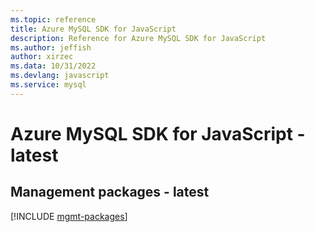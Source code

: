 ```yaml
---
ms.topic: reference
title: Azure MySQL SDK for JavaScript
description: Reference for Azure MySQL SDK for JavaScript
ms.author: jeffish
author: xirzec
ms.data: 10/31/2022
ms.devlang: javascript
ms.service: mysql
---
```

# Azure MySQL SDK for JavaScript - latest

## Management packages - latest
[!INCLUDE [mgmt-packages](mysql-mgmt-index.md)]
